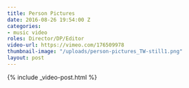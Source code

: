 ```yaml
---
title: Person Pictures
date: 2016-08-26 19:54:00 Z
categories:
- music video
roles: Director/DP/Editor
video-url: https://vimeo.com/176509978
thumbnail-image: "/uploads/person-pictures_TW-still1.png"
layout: post
---
```


{% include _video-post.html %}

